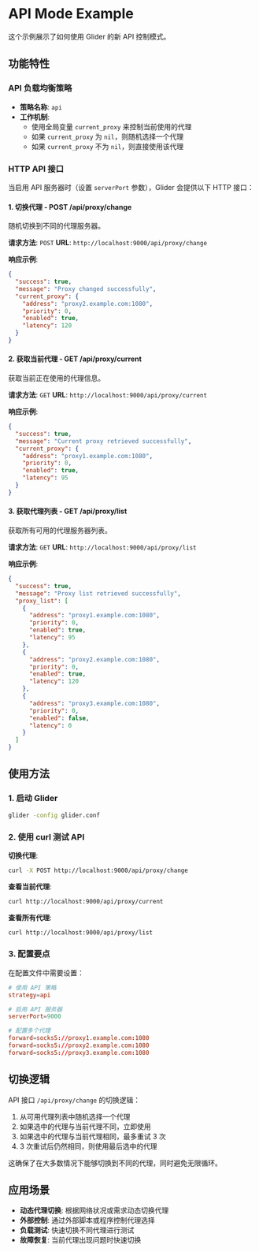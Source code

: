 # API Mode Example

这个示例展示了如何使用 Glider 的新 API 控制模式。

## 功能特性

### API 负载均衡策略
- **策略名称**: `api`
- **工作机制**: 
  - 使用全局变量 `current_proxy` 来控制当前使用的代理
  - 如果 `current_proxy` 为 `nil`，则随机选择一个代理
  - 如果 `current_proxy` 不为 `nil`，则直接使用该代理

### HTTP API 接口
当启用 API 服务器时（设置 `serverPort` 参数），Glider 会提供以下 HTTP 接口：

#### 1. 切换代理 - POST /api/proxy/change
随机切换到不同的代理服务器。

**请求方法**: `POST`
**URL**: `http://localhost:9000/api/proxy/change`

**响应示例**:
```json
{
  "success": true,
  "message": "Proxy changed successfully",
  "current_proxy": {
    "address": "proxy2.example.com:1080",
    "priority": 0,
    "enabled": true,
    "latency": 120
  }
}
```

#### 2. 获取当前代理 - GET /api/proxy/current
获取当前正在使用的代理信息。

**请求方法**: `GET`
**URL**: `http://localhost:9000/api/proxy/current`

**响应示例**:
```json
{
  "success": true,
  "message": "Current proxy retrieved successfully",
  "current_proxy": {
    "address": "proxy1.example.com:1080",
    "priority": 0,
    "enabled": true,
    "latency": 95
  }
}
```

#### 3. 获取代理列表 - GET /api/proxy/list
获取所有可用的代理服务器列表。

**请求方法**: `GET`
**URL**: `http://localhost:9000/api/proxy/list`

**响应示例**:
```json
{
  "success": true,
  "message": "Proxy list retrieved successfully",
  "proxy_list": [
    {
      "address": "proxy1.example.com:1080",
      "priority": 0,
      "enabled": true,
      "latency": 95
    },
    {
      "address": "proxy2.example.com:1080",
      "priority": 0,
      "enabled": true,
      "latency": 120
    },
    {
      "address": "proxy3.example.com:1080",
      "priority": 0,
      "enabled": false,
      "latency": 0
    }
  ]
}
```

## 使用方法

### 1. 启动 Glider
```bash
glider -config glider.conf
```

### 2. 使用 curl 测试 API

**切换代理**:
```bash
curl -X POST http://localhost:9000/api/proxy/change
```

**查看当前代理**:
```bash
curl http://localhost:9000/api/proxy/current
```

**查看所有代理**:
```bash
curl http://localhost:9000/api/proxy/list
```

### 3. 配置要点

在配置文件中需要设置：

```conf
# 使用 API 策略
strategy=api

# 启用 API 服务器
serverPort=9000

# 配置多个代理
forward=socks5://proxy1.example.com:1080
forward=socks5://proxy2.example.com:1080
forward=socks5://proxy3.example.com:1080
```

## 切换逻辑

API 接口 `/api/proxy/change` 的切换逻辑：

1. 从可用代理列表中随机选择一个代理
2. 如果选中的代理与当前代理不同，立即使用
3. 如果选中的代理与当前代理相同，最多重试 3 次
4. 3 次重试后仍然相同，则使用最后选中的代理

这确保了在大多数情况下能够切换到不同的代理，同时避免无限循环。

## 应用场景

- **动态代理切换**: 根据网络状况或需求动态切换代理
- **外部控制**: 通过外部脚本或程序控制代理选择
- **负载测试**: 快速切换不同代理进行测试
- **故障恢复**: 当前代理出现问题时快速切换
